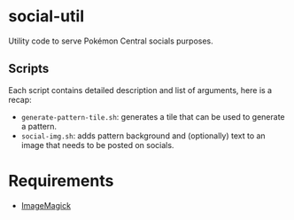 # social-util
Utility code to serve Pokémon Central socials purposes.

## Scripts
Each script contains detailed description and list of arguments, here is a recap:
- `generate-pattern-tile.sh`: generates a tile that can be used to generate a pattern.
- `social-img.sh`: adds pattern background and (optionally) text to an image that needs to be posted on socials.

# Requirements
- [ImageMagick](https://www.imagemagick.org)
